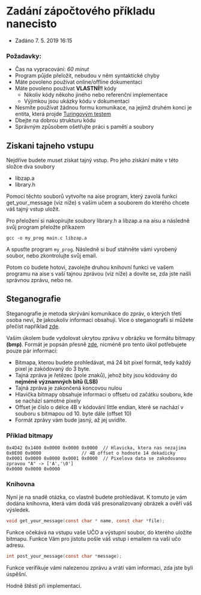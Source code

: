 Zadání zápočtového příkladu nanecisto
===================================

* Zadáno 7. 5. 2019 16:15

### Požadavky:
* Čas na vypracování: _60 minut_
* Program půjde přeložit, nebudou v něm syntaktické chyby
* Máte povoleno používat online/offline dokumentaci
* Máte povoleno používat __VLASTNÍ!!__ kódy
  * Nikoliv kódy někoho jiného nebo referenční implementace
  * Výjimkou jsou ukázky kódu v dokumentaci
* Nesmíte používat žádnou formu komunikace, na jejímž druhém konci je entita, která projde [Turingovým testem](https://cs.wikipedia.org/wiki/Turing%C5%AFv_test)
* Dbejte na dobrou strukturu kódu
* Správným způsobem ošetřujte práci s pamětí a soubory

## Ziskani tajneho vstupu

Nejdříve budete muset získat tajný vstup. Pro jeho získání máte v této složce dva soubory

* libzap.a
* library.h

Pomocí těchto souborů vytvořte na aise program, který zavolá funkci get_your_message (viz níže)
s vaším učem a souborem do kterého chcete váš tajný vstup uložit.

Pro přeložení si nakopírujte soubory library.h a libzap.a na aisu a následně svůj program přeložte příkazem

```
gcc -o my_prog main.c libzap.a
```

A spusťte program `my_prog`. Následně si buď stáhněte vámi vyrobený soubor, nebo zkontrolujte svůj email.

Potom co budete hotovi, zavolejte druhou knihovní funkci ve vašem programu na aise s vaší tajnou zprávou (viz níže) a dovíte se, zda jste našli správnou zprávu, nebo ne.

## Steganografie

Steganografie je metoda skrývání komunikace do zpráv, o kterých třetí osoba neví, že jakoukoliv informaci obsahují.
Více o steganografii si můžete přečíst například [zde](https://cs.wikipedia.org/wiki/Steganografie).

Vaším úkolem bude vydolovat ukrytou zprávu v obrázku ve formátu bitmapy __(bmp)__. Formát je popsán přesně [zde](https://en.wikipedia.org/wiki/BMP_file_format),
nicméně pro tento úkol potřebujete pouze pár informací:

* Bitmapa, kterou budete prohledávat, má 24 bit pixel formát, tedy každý pixel je zakódovaný do 3 byte.
* Tajná zpráva je řetězec (pole znaků), jehož bity jsou kódovány do __nejméně významných bitů (LSB)__
* Tajná zpráva je zakončená koncovou nulou
* Hlavička bitmapy obsahuje informaci o offsetu od začátku souboru, kde se nachází samotné pixely
* Offset je číslo o délce 4B v kódování little endian, které se nachází v souboru s bitmapou od 10. byte dále (offset 10)
* Formát zprávy vám bude jasný, až jej uvidíte.

### Příklad bitmapy
```
0x4D42 0x1400 0x0000 0x0000 0x0000 	// Hlavicka, ktera nas nezajima
0x0E00 0x0000 				// 4B offset o hodnote 14 dekadicky
0x0001 0x0000 0x0000 0x0001 0x0000	// Pixelova data se zakodovanou zpravou "A" -> ['A','\0']
0x0000 0x0000 0x0000 
```

### Knihovna

Nyní je na snadě otázka, co vlastně budete prohledávat. K tomuto je vám dodána knihovna,
která vám dodá váš presonalizovaný obrázek a ověří váš výsledek.

```c
void get_your_message(const char * name, const char *file);
```

Funkce očekává na vstupu vaše UČO a výstupní soubor, do kterého uložíte bitmapu.
Funkce Vám pro jistotu pošle váš vstup i emailem na vaši učo adresu.

```c
int post_your_message(const char *message);
```

Funkce verifikuje vámi nalezenou zprávu a vrátí vám informaci, zda jste byli úspěšní.

Hodně štěstí při implementaci.
